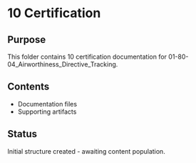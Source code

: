 # 10 Certification

## Purpose
This folder contains 10 certification documentation for 01-80-04_Airworthiness_Directive_Tracking.

## Contents
- Documentation files
- Supporting artifacts

## Status
Initial structure created - awaiting content population.
